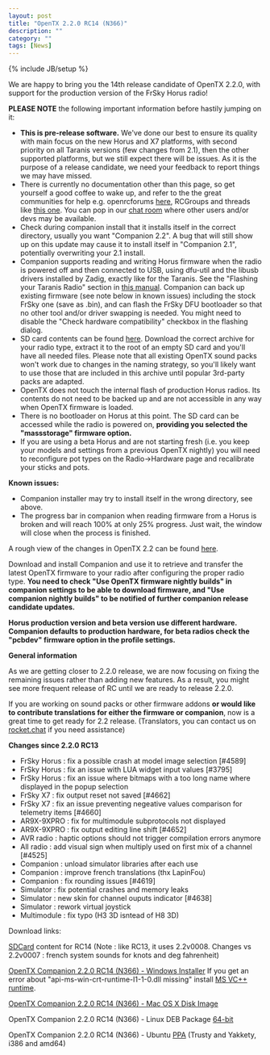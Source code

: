 ```yaml
---
layout: post
title: "OpenTX 2.2.0 RC14 (N366)"
description: ""
category: ""
tags: [News]
---
```

{% include JB/setup %}

We are happy to bring you the 14th release candidate of OpenTX 2.2.0, with support for the production version of the FrSky Horus radio!

**PLEASE NOTE** the following important information before hastily jumping on it:

- **This is pre-release software.** We've done our best to ensure its quality with main focus on the new Horus and X7 platforms, with second priority on all Taranis versions (few changes from 2.1), then the other supported platforms, but we still expect there will be issues. As it is the purpose of a release candidate, we need your feedback to report things we may have missed.
- There is currently no documentation other than this page, so get yourself a good coffee to wake up, and refer to the the great communities for help e.g. openrcforums [here](http://openrcforums.com/forum/viewtopic.php?f=45&t=9158), RCGroups and threads like [this one](http://www.rcgroups.com/forums/showthread.php?t=2727927). You can pop in our [chat room](https://discord.gg/CZCwVx2) where other users and/or devs may be available.
- Check during companion install that it installs itself in the correct directory, usually you want "Companion 2.2". A bug that will still show up on this update may cause it to install itself in "Companion 2.1", potentially overwriting your 2.1 install.
- Companion supports reading and writing Horus firmware when the radio is powered off  and then connected to USB, using dfu-util and the libusb drivers installed by Zadig, exactly like for the Taranis. See the "Flashing your Taranis Radio" section in [this manual](https://opentx.gitbooks.io/opentx-taranis-manual/content/companion-introduction.html). Companion can back up existing firmware (see note below in known issues) including the stock FrSky one (save as .bin), and can flash the FrSky DFU bootloader so that no other tool and/or driver swapping is needed. You might need to disable the "Check hardware compatibility" checkbox in the flashing dialog.
- SD card contents can be found [here](http://downloads.open-tx.org/2.2/nightly/sdcard/). Download the correct archive for your radio type, extract it to the root of an empty SD card and you'll have all needed files. Please note that all existing OpenTX sound packs won't work due to changes in the naming strategy, so you'll likely want to use those that are included in this archive until popular 3rd-party packs are adapted.
- OpenTX does not touch the internal flash of production Horus radios. Its contents do not need to be backed up and are not accessible in any way when OpenTX firmware is loaded.
- There is no bootloader on Horus at this point. The SD card can be accessed while the radio is powered on, **providing you selected the "massstorage" firmware option.**
- If you are using a beta Horus and are not starting fresh (i.e. you keep your models and settings from a previous OpenTX nightly) you will need to reconfigure pot types on the Radio->Hardware page and recalibrate your sticks and pots.

**Known issues:**

- Companion installer may try to install itself in the wrong directory, see above.
- The progress bar in companion when reading firmware from a Horus is broken and will reach 100% at only 25% progress. Just wait, the window will close when the process is finished.

A rough view of the changes in OpenTX 2.2 can be found [here](https://github.com/opentx/opentx/issues?page=1&q=is%3Aissue+is%3Aclosed+milestone%3A%22OpenTX+2.2.0%22).

Download and install Companion and use it to retrieve and transfer the latest OpenTX firmware to your radio after configuring the proper radio type.
**You need to check "Use OpenTX firmware nightly builds" in companion settings to be able to download firmware, and "Use companion nightly builds" to be notified of further companion release candidate updates.**

**Horus production version and beta version use different hardware. Companion defaults to production hardware, for beta radios check the "pcbdev" firmware option in the profile settings.**

**General information**

As we are getting closer to 2.2.0 release, we are now focusing on fixing the remaining issues rather than adding new features. As a result, you might see more frequent release of RC until we are ready to release 2.2.0.

If you are working on sound packs or other firmware addons **or would like to contribute translations for either the firmware or companion**, now is a great time to get ready for 2.2 release. (Translators, you can contact us on [rocket.chat](https://opentx.rocket.chat/) if you need assistance)

**Changes since 2.2.0 RC13**
- FrSky Horus : fix a possible crash at model image selection [#4589]
- FrSky Horus : fix an issue with LUA widget input values [#3795]
- FrSky Horus : fix an issue where bitmaps with a too long name where displayed in the popup selection
- FrSky X7 : fix output reset not saved [#4662]
- FrSky X7 : fix an issue preventing negeative values comparison for telemetry items [#4660]
- AR9X-9XPRO : fix for multimodule subprotocols not displayed
- AR9X-9XPRO : fix output editing line shift [#4652]
- AVR radio : haptic options should not trigger compilation errors anymore
- All radio : add visual sign when multiply used on first mix of a channel [#4525]
- Companion : unload simulator libraries after each use
- Companion : improve french translations (thx LapinFou)
- Companion : fix rounding issues [#4619]
- Simulator : fix potential crashes and memory leaks
- Simulator : new skin for channel ouputs indicator [#4638]
- Simulator : rework virtual joystick
- Multimodule : fix typo (H3 3D isntead of H8 3D)

Download links:

[SDCard](http://downloads.open-tx.org/2.2/nightly/sdcard/) content for RC14 (Note : like RC13, it uses 2.2v0008. Changes vs 2.2v0007 : french system sounds for knots and deg fahrenheit)

[OpenTX Companion 2.2.0 RC14 (N366) - Windows Installer](http://downloads.open-tx.org/2.2/nightly/companion/windows/companion-windows-2.2.0N366.exe)
If you get an error about "api-ms-win-crt-runtime-I1-1-0.dll missing" install [MS VC++ runtime](https://support.microsoft.com/en-us/help/2999226/update-for-universal-c-runtime-in-windows).

[OpenTX Companion 2.2.0 RC14 (N366) - Mac OS X Disk Image](http://downloads.open-tx.org/2.2/nightly/companion/macosx/opentx-companion-2.2.0N366.dmg)

OpenTX Companion 2.2.0 RC14 (N366) - Linux DEB Package [64-bit](http://downloads.open-tx.org/2.2/nightly/companion/linux/companion22_2.2.0N366_amd64.deb)

OpenTX Companion 2.2.0 RC14 (N366) - Ubuntu [PPA](https://launchpad.net/~opentx-test/+archive/ubuntu/ppa) (Trusty and Yakkety, i386 and amd64)
